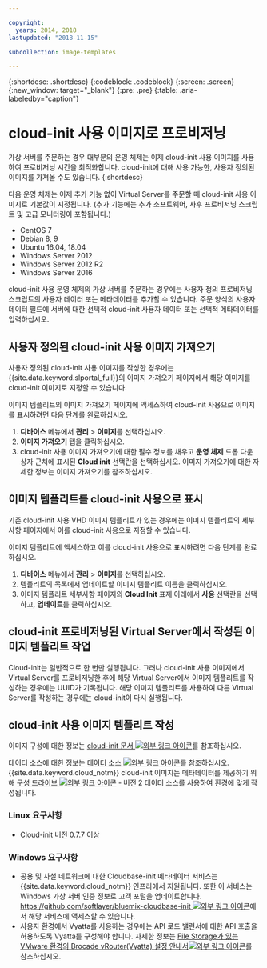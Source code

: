 ```yaml
---

copyright:
  years: 2014, 2018
lastupdated: "2018-11-15"

subcollection: image-templates

---
```


{:shortdesc: .shortdesc}
{:codeblock: .codeblock}
{:screen: .screen}
{:new_window: target="_blank"}
{:pre: .pre}
{:table: .aria-labeledby="caption"}


# cloud-init 사용 이미지로 프로비저닝

가상 서버를 주문하는 경우 대부분의 운영 체제는 이제 cloud-init 사용 이미지를 사용하여
프로비저닝 시간을 최적화합니다. cloud-init에 대해 사용 가능한, 사용자 정의된 이미지를 가져올 수도 있습니다.
{:shortdesc}

다음 운영 체제는 이제 추가 기능 없이 Virtual Server를 주문할 때 cloud-init 사용 이미지로 기본값이 지정됩니다. (추가 기능에는 추가 소프트웨어, 사후 프로비저닝 스크립트 및 고급 모니터링이 포함됩니다.)
* CentOS 7
* Debian 8, 9
* Ubuntu 16.04, 18.04
* Windows Server 2012
* Windows Server 2012 R2
* Windows Server 2016

cloud-init 사용 운영 체제의 가상 서버를 주문하는 경우에는 사용자 정의 프로비저닝 스크립트의 사용자 데이터 또는 메타데이터를 추가할 수 있습니다. 주문 양식의 사용자 데이터 필드에 서버에 대한 선택적 cloud-init 사용자 데이터 또는 선택적 메타데이터를 입력하십시오.

## 사용자 정의된 cloud-init 사용 이미지 가져오기

사용자 정의된 cloud-init 사용 이미지를 작성한 경우에는 {{site.data.keyword.slportal_full}}의 이미지 가져오기 페이지에서 해당 이미지를
cloud-init 이미지로 지정할 수 있습니다. 

이미지 템플리트의 이미지 가져오기 페이지에 액세스하여 cloud-init 사용으로 이미지를 표시하려면 다음 단계를 완료하십시오.
1. **디바이스** 메뉴에서 **관리** > **이미지**를 선택하십시오.
2. **이미지 가져오기** 탭을 클릭하십시오.
3. cloud-init 사용 이미지 가져오기에 대한 필수 정보를 채우고 **운영 체제** 드롭 다운 상자 근처에 표시된
**Cloud init** 선택란을 선택하십시오. 이미지 가져오기에 대한 자세한 정보는 이미지 가져오기를 참조하십시오.

## 이미지 템플리트를 cloud-init 사용으로 표시

기존 cloud-init 사용 VHD 이미지 템플리트가 있는 경우에는 이미지 템플리트의 세부사항 페이지에서 이를 cloud-init 사용으로
지정할 수 있습니다.

이미지 템플리트에 액세스하고 이를 cloud-init 사용으로 표시하려면 다음 단계를 완료하십시오.
1. **디바이스** 메뉴에서 **관리** > **이미지**를 선택하십시오.
2. 템플리트의 목록에서 업데이트할 이미지 템플리트 이름을 클릭하십시오.
3. 이미지 템플리트 세부사항 페이지의 **Cloud Init** 표제 아래에서 **사용** 선택란을 선택하고, **업데이트**를 클릭하십시오.

## cloud-init 프로비저닝된 Virtual Server에서 작성된 이미지 템플리트 작업

Cloud-init는 일반적으로 한 번만 실행됩니다. 그러나 cloud-init 사용 이미지에서 Virtual Server를
프로비저닝한 후에 해당 Virtual Server에서 이미지 템플리트를 작성하는 경우에는 UUID가 기록됩니다. 해당 이미지 템플리트를 사용하여
다른 Virtual Server를 작성하는 경우에는 cloud-init이 다시 실행됩니다.

## cloud-init 사용 이미지 템플리트 작성

이미지 구성에 대한 정보는
[cloud-init 문서 ![외부 링크 아이콘](../../icons/launch-glyph.svg "외부 링크 아이콘")](https://cloudinit.readthedocs.io/en/latest/)를 참조하십시오.

데이터 소스에 대한 정보는 [데이터 소스 ![외부 링크 아이콘](../../icons/launch-glyph.svg "외부 링크 아이콘")](http://cloudinit.readthedocs.io/en/latest/topics/datasources.html)를 참조하십시오. {{site.data.keyword.cloud_notm}} cloud-init 이미지는 메타데이터를 제공하기 위해 [구성 드라이브
![외부 링크 아이콘](../../icons/launch-glyph.svg "외부 링크 아이콘")](http://cloudinit.readthedocs.io/en/latest/topics/datasources/configdrive.html) - 버전 2 데이터 소스를 사용하여 환경에 맞게 작성됩니다.

### Linux 요구사항
* Cloud-init 버전 0.7.7 이상

### Windows 요구사항
* 공용 및 사설 네트워크에 대한 Cloudbase-init 메타데이터 서비스는 {{site.data.keyword.cloud_notm}} 인프라에서 지원됩니다. 또한 이 서비스는 Windows 가상 서버 인증 정보로 고객 포털을 업데이트합니다. 
[https://github.com/softlayer/bluemix-cloudbase-init ![외부 링크 아이콘](../../icons/launch-glyph.svg "외부 링크 아이콘")](https://github.com/softlayer/bluemix-cloudbase-init)에서 해당 서비스에 액세스할 수 있습니다.
* 사용자 환경에서 Vyatta를 사용하는 경우에는 API 로드 밸런서에 대한 API 호출을 허용하도록 Vyatta를 구성해야 합니다. 자세한 정보는 [File Storage가 있는 VMware 환경의 Brocade vRouter(Vyatta) 설정 안내서![외부 링크 아이콘](../../icons/launch-glyph.svg "외부 링크 아이콘")](/docs/infrastructure/FileStorage?topic=FileStorage-configureVyatta#setting-up-brocade-vrouter-vyatta-for-vmware-environments-with-file-storage)를 참조하십시오.
